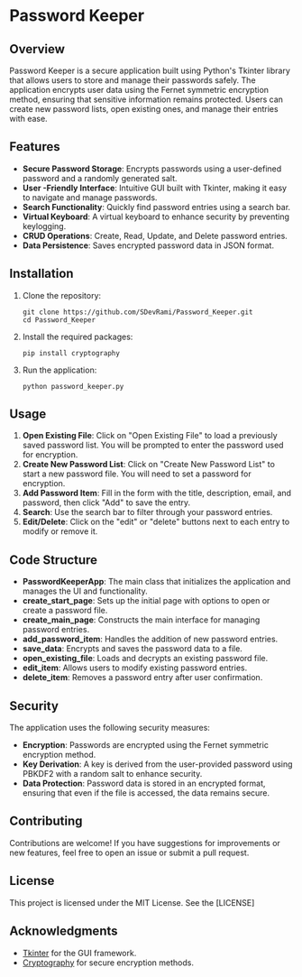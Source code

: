 # Password Keeper

## Overview

Password Keeper is a secure application built using Python's Tkinter library that allows users to store and manage their passwords safely. The application encrypts user data using the Fernet symmetric encryption method, ensuring that sensitive information remains protected. Users can create new password lists, open existing ones, and manage their entries with ease.

## Features

- **Secure Password Storage**: Encrypts passwords using a user-defined password and a randomly generated salt.
- **User -Friendly Interface**: Intuitive GUI built with Tkinter, making it easy to navigate and manage passwords.
- **Search Functionality**: Quickly find password entries using a search bar.
- **Virtual Keyboard**: A virtual keyboard to enhance security by preventing keylogging.
- **CRUD Operations**: Create, Read, Update, and Delete password entries.
- **Data Persistence**: Saves encrypted password data in JSON format.

## Installation

1. Clone the repository:

   ```
   git clone https://github.com/SDevRami/Password_Keeper.git
   cd Password_Keeper
   
   ```
2. Install the required packages:

   ```
   pip install cryptography
   
   ```
3. Run the application:

   ```
   python password_keeper.py
   
   ```

## Usage

1. **Open Existing File**: Click on "Open Existing File" to load a previously saved password list. You will be prompted to enter the password used for encryption.
2. **Create New Password List**: Click on "Create New Password List" to start a new password file. You will need to set a password for encryption.
3. **Add Password Item**: Fill in the form with the title, description, email, and password, then click "Add" to save the entry.
4. **Search**: Use the search bar to filter through your password entries.
5. **Edit/Delete**: Click on the "edit" or "delete" buttons next to each entry to modify or remove it.

## Code Structure

- **PasswordKeeperApp**: The main class that initializes the application and manages the UI and functionality.
- **create_start_page**: Sets up the initial page with options to open or create a password file.
- **create_main_page**: Constructs the main interface for managing password entries.
- **add_password_item**: Handles the addition of new password entries.
- **save_data**: Encrypts and saves the password data to a file.
- **open_existing_file**: Loads and decrypts an existing password file.
- **edit_item**: Allows users to modify existing password entries.
- **delete_item**: Removes a password entry after user confirmation.

## Security

The application uses the following security measures:

- **Encryption**: Passwords are encrypted using the Fernet symmetric encryption method.
- **Key Derivation**: A key is derived from the user-provided password using PBKDF2 with a random salt to enhance security.
- **Data Protection**: Password data is stored in an encrypted format, ensuring that even if the file is accessed, the data remains secure.

## Contributing

Contributions are welcome! If you have suggestions for improvements or new features, feel free to open an issue or submit a pull request.

## License

This project is licensed under the MIT License. See the [LICENSE]

## Acknowledgments

- [Tkinter](https://docs.python.org/3/library/tkinter.html) for the GUI framework.
- [Cryptography](https://cryptography.io/en/latest/) for secure encryption methods.
